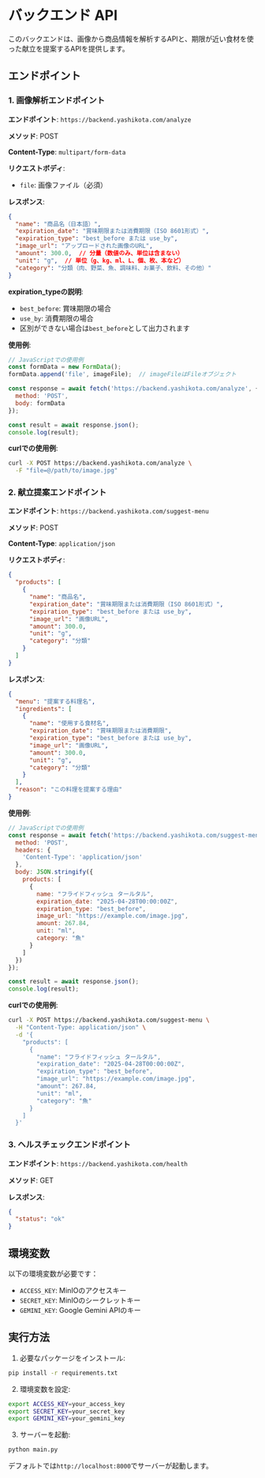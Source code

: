# バックエンド API

このバックエンドは、画像から商品情報を解析するAPIと、期限が近い食材を使った献立を提案するAPIを提供します。

## エンドポイント

### 1. 画像解析エンドポイント

**エンドポイント**: `https://backend.yashikota.com/analyze`

**メソッド**: POST

**Content-Type**: `multipart/form-data`

**リクエストボディ**:
- `file`: 画像ファイル（必須）

**レスポンス**:
```json
{
  "name": "商品名（日本語）",
  "expiration_date": "賞味期限または消費期限（ISO 8601形式）",
  "expiration_type": "best_before または use_by",
  "image_url": "アップロードされた画像のURL",
  "amount": 300.0,  // 分量（数値のみ、単位は含まない）
  "unit": "g",  // 単位（g、kg、ml、L、個、枚、本など）
  "category": "分類（肉、野菜、魚、調味料、お菓子、飲料、その他）"
}
```

**expiration_typeの説明**:
- `best_before`: 賞味期限の場合
- `use_by`: 消費期限の場合
- 区別ができない場合は`best_before`として出力されます

**使用例**:
```javascript
// JavaScriptでの使用例
const formData = new FormData();
formData.append('file', imageFile);  // imageFileはFileオブジェクト

const response = await fetch('https://backend.yashikota.com/analyze', {
  method: 'POST',
  body: formData
});

const result = await response.json();
console.log(result);
```

**curlでの使用例**:
```bash
curl -X POST https://backend.yashikota.com/analyze \
  -F "file=@/path/to/image.jpg"
```

### 2. 献立提案エンドポイント

**エンドポイント**: `https://backend.yashikota.com/suggest-menu`

**メソッド**: POST

**Content-Type**: `application/json`

**リクエストボディ**:
```json
{
  "products": [
    {
      "name": "商品名",
      "expiration_date": "賞味期限または消費期限（ISO 8601形式）",
      "expiration_type": "best_before または use_by",
      "image_url": "画像URL",
      "amount": 300.0,
      "unit": "g",
      "category": "分類"
    }
  ]
}
```

**レスポンス**:
```json
{
  "menu": "提案する料理名",
  "ingredients": [
    {
      "name": "使用する食材名",
      "expiration_date": "賞味期限または消費期限",
      "expiration_type": "best_before または use_by",
      "image_url": "画像URL",
      "amount": 300.0,
      "unit": "g",
      "category": "分類"
    }
  ],
  "reason": "この料理を提案する理由"
}
```

**使用例**:
```javascript
// JavaScriptでの使用例
const response = await fetch('https://backend.yashikota.com/suggest-menu', {
  method: 'POST',
  headers: {
    'Content-Type': 'application/json'
  },
  body: JSON.stringify({
    products: [
      {
        name: "フライドフィッシュ タールタル",
        expiration_date: "2025-04-28T00:00:00Z",
        expiration_type: "best_before",
        image_url: "https://example.com/image.jpg",
        amount: 267.84,
        unit: "ml",
        category: "魚"
      }
    ]
  })
});

const result = await response.json();
console.log(result);
```

**curlでの使用例**:
```bash
curl -X POST https://backend.yashikota.com/suggest-menu \
  -H "Content-Type: application/json" \
  -d '{
    "products": [
      {
        "name": "フライドフィッシュ タールタル",
        "expiration_date": "2025-04-28T00:00:00Z",
        "expiration_type": "best_before",
        "image_url": "https://example.com/image.jpg",
        "amount": 267.84,
        "unit": "ml",
        "category": "魚"
      }
    ]
  }'
```

### 3. ヘルスチェックエンドポイント

**エンドポイント**: `https://backend.yashikota.com/health`

**メソッド**: GET

**レスポンス**:
```json
{
  "status": "ok"
}
```

## 環境変数

以下の環境変数が必要です：

- `ACCESS_KEY`: MinIOのアクセスキー
- `SECRET_KEY`: MinIOのシークレットキー
- `GEMINI_KEY`: Google Gemini APIのキー

## 実行方法

1. 必要なパッケージをインストール:
```bash
pip install -r requirements.txt
```

2. 環境変数を設定:
```bash
export ACCESS_KEY=your_access_key
export SECRET_KEY=your_secret_key
export GEMINI_KEY=your_gemini_key
```

3. サーバーを起動:
```bash
python main.py
```

デフォルトでは`http://localhost:8000`でサーバーが起動します。
